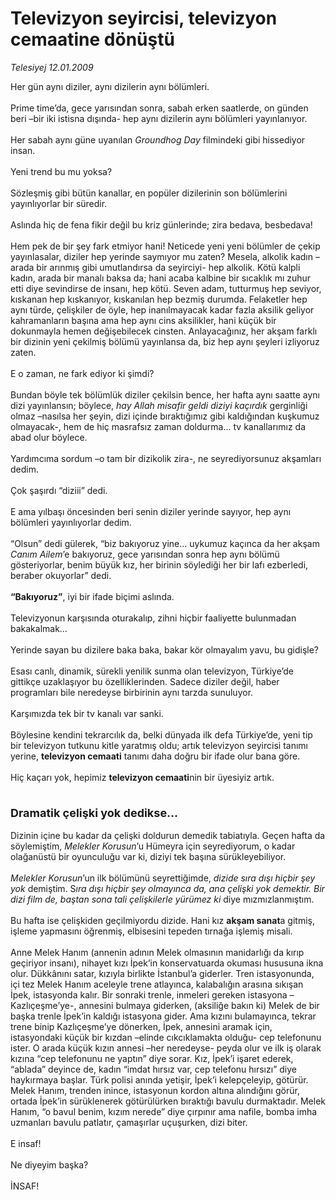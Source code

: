 # Televizyon seyircisi, televizyon cemaatine dönüştü

*Telesiyej 12.01.2009*

<div class="taraf_structure_2col_1zq">
<div class="margen_n">



 <p>Her gün aynı diziler, aynı dizilerin aynı bölümleri. <br/><br/>Prime time’da, gece yarısından sonra, sabah erken saatlerde, on günden beri –bir iki istisna dışında- hep aynı dizilerin aynı bölümleri yayınlanıyor. <br/><br/>Her sabah aynı güne uyanılan <i>Groundhog Day</i> filmindeki gibi hissediyor insan. <br/><br/>Yeni trend bu mu yoksa? <br/><br/>Sözleşmiş gibi bütün kanallar, en popüler dizilerinin son bölümlerini yayınlıyorlar bir süredir. <br/><br/>Aslında hiç de fena fikir değil bu kriz günlerinde; zira bedava, besbedava! <br/><br/>Hem pek de bir şey fark etmiyor hani! Neticede yeni yeni bölümler de çekip yayınlasalar, diziler hep yerinde saymıyor mu zaten? Mesela, alkolik kadın –arada bir arınmış gibi umutlandırsa da seyirciyi- hep alkolik. Kötü kalpli kadın, arada bir manalı baksa da; hani acaba kalbine bir sıcaklık mı zuhur etti diye sevindirse de insanı, hep kötü. Seven adam, tutturmuş hep seviyor, kıskanan hep kıskanıyor, kıskanılan hep bezmiş durumda. Felaketler hep aynı türde, çelişkiler de öyle, hep inanılmayacak kadar fazla aksilik geliyor kahramanların başına ama hep aynı cins aksilikler, hani küçük bir dokunmayla hemen değişebilecek cinsten. Anlayacağınız, her akşam farklı bir dizinin yeni çekilmiş bölümü yayınlansa da, biz hep aynı şeyleri izliyoruz zaten. <br/><br/>E o zaman, ne fark ediyor ki şimdi? <br/><br/>Bundan böyle tek bölümlük diziler çekilsin bence, her hafta aynı saatte aynı dizi yayınlansın; böylece,<i> hay Allah misafir geldi diziyi kaçırdık </i>gerginliği olmaz –nasılsa her şeyin, dizi içinde bıraktığımız gibi kaldığından kuşkumuz olmayacak-, hem de hiç masrafsız zaman doldurma... tv kanallarımız da abad olur böylece. <br/><br/>Yardımcıma sordum –o tam bir dizikolik zira-, ne seyrediyorsunuz akşamları dedim. <br/><br/>Çok şaşırdı “diziii” dedi. <br/><br/>E ama yılbaşı öncesinden beri senin diziler yerinde sayıyor, hep aynı bölümleri yayınlıyorlar dedim. <br/><br/>“Olsun” dedi gülerek, “biz bakıyoruz yine... uykumuz kaçınca da her akşam <i>Canım Ailem</i>’e bakıyoruz, gece yarısından sonra hep aynı bölümü gösteriyorlar, benim büyük kız, her birinin söylediği her bir lafı ezberledi, beraber okuyorlar” dedi.<b> <br/><br/>“Bakıyoruz”</b>, iyi bir ifade biçimi aslında. <br/><br/>Televizyonun karşısında oturakalıp, zihni hiçbir faaliyette bulunmadan bakakalmak… <br/><br/>Yerinde sayan bu dizilere baka baka, bakar kör olmayalım yavu, bu gidişle? <br/><br/>Esası canlı, dinamik, sürekli yenilik sunma olan televizyon, Türkiye’de gittikçe uzaklaşıyor bu özelliklerinden. Sadece diziler değil, haber programları bile neredeyse birbirinin aynı tarzda sunuluyor. <br/><br/>Karşımızda tek bir tv kanalı var sanki. <br/><br/>Böylesine kendini tekrarcılık da, belki dünyada ilk defa Türkiye’de, yeni tip bir televizyon tutkunu kitle yaratmış oldu; artık televizyon seyircisi tanımı yerine, <b>televizyon cemaati</b> tanımı daha doğru bir ifade olur bana göre. <br/><br/>Hiç kaçarı yok, hepimiz <b>televizyon cemaati</b>nin bir üyesiyiz artık. <br/><br/><font size="4"><strong><br/>Dramatik çelişki yok dedikse… </strong></font><br/><br/>Dizinin içine bu kadar da çelişki doldurun demedik tabiatıyla. Geçen hafta da söylemiştim, <i>Melekler Korusun</i>’u Hümeyra için seyrediyorum, o kadar olağanüstü bir oyunculuğu var ki, diziyi tek başına sürükleyebiliyor.<i> <br/><br/>Melekler Korusun</i>’un ilk bölümünü seyrettiğimde, <i>dizide sıra dışı hiçbir şey yok </i>demiştim. S<i>ıra dışı hiçbir şey olmayınca da, ana çelişki yok demektir. Bir dizi film de, baştan sona tali çelişkilerle yürümez ki</i> diye mızmızlanmıştım. <br/><br/>Bu hafta ise çelişkiden geçilmiyordu dizide. Hani kız <b>akşam sanat</b>a gitmiş, işleme yapmasını öğrenmiş, elbisesini tepeden tırnağa işlemiş misali. <br/><br/>Anne Melek Hanım (annenin adının Melek olmasının manidarlığı da kırıp geçiriyor insanı), nihayet kızı İpek’in konservatuarda okuması hususuna ikna olur. Dükkânını satar, kızıyla birlikte İstanbul’a giderler. Tren istasyonunda, içi tez Melek Hanım aceleyle trene atlayınca, kalabalığın arasına sıkışan İpek, istasyonda kalır. Bir sonraki trenle, inmeleri gereken istasyona –Kazlıçeşme’ye-, annesini bulmaya giderken, (aksiliğe bakın ki) Melek de bir başka trenle İpek’in kaldığı istasyona gider. Ama kızını bulamayınca, tekrar trene binip Kazlıçeşme’ye dönerken, İpek, annesini aramak için, istasyondaki küçük bir kızdan –elinde cıkcıklamakta olduğu- cep telefonunu ister. O arada küçük kızın annesi –her neredeyse- peyda olur ve ilk iş olarak kızına “cep telefonunu ne yaptın” diye sorar. Kız, İpek’i işaret ederek, “ablada” deyince de, kadın “imdat hırsız var, cep telefonu hırsızı” diye haykırmaya başlar. Türk polisi anında yetişir, İpek’i kelepçeleyip, götürür. Melek Hanım, trenden inince, istasyonun kordon altına alındığını görür, ortada İpek’in sürüklenerek götürülürken bıraktığı bavulu durmaktadır. Melek Hanım, “o bavul benim, kızım nerede” diye çırpınır ama nafile, bomba imha uzmanları bavulu patlatır, çamaşırlar uçuşurken, dizi biter. <br/><br/>E insaf! <br/><br/>Ne diyeyim başka? <br/><br/>İNSAF!</p>

<br/>


<div id="taraf_not">
</div>

</div>


</div>
